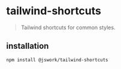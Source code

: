 # tailwind-shortcuts
> Tailwind shortcuts for common styles.

## installation
```shell
npm install @jswork/tailwind-shortcuts
```

